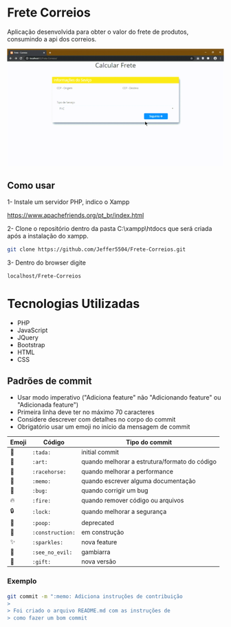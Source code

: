 # Frete Correios

Aplicação desenvolvida para obter o valor do frete de produtos, consumindo a api dos correios.

![](https://github.com/Jeffer5504/Frete-Correios/blob/master/gif/Frete-Correios.gif)

## Como usar

1- Instale um servidor PHP, indico o Xampp

https://www.apachefriends.org/pt_br/index.html

2- Clone o repositório dentro da pasta C:\xampp\htdocs que será criada após a instalação do xampp.

```sh
git clone https://github.com/Jeffer5504/Frete-Correios.git
```

3- Dentro do browser digite 
```sh
localhost/Frete-Correios
```

# Tecnologias Utilizadas

- PHP
- JavaScript
- JQuery
- Bootstrap
- HTML
- CSS

## Padrões de commit

- Usar modo imperativo ("Adiciona feature" não "Adicionando feature" ou "Adicionada feature")
- Primeira linha deve ter no máximo 70 caracteres
- Considere descrever com detalhes no corpo do commit
- Obrigatório usar um emoji no início da mensagem de commit

| Emoji          | Código           | Tipo do commit                                |
| -------------- | ---------------- | --------------------------------------------- |
| :tada:         | `:tada:`         | initial commit                                |
| :art:          | `:art:`          | quando melhorar a estrutura/formato do código |
| :racehorse:    | `:racehorse:`    | quando melhorar a performance                 |
| :memo:         | `:memo:`         | quando escrever alguma documentação           |
| :bug:          | `:bug:`          | quando corrigir um bug                        |
| :fire:         | `:fire:`         | quando remover código ou arquivos             |
| :lock:         | `:lock:`         | quando melhorar a segurança                   |
| :poop:         | `:poop:`         | deprecated                                    |
| :construction: | `:construction:` | em construção                                 |
| :sparkles:     | `:sparkles:`     | nova feature                                  |
| :see_no_evil:  | `:see_no_evil:`  | gambiarra                                     |
| :gift:         | `:gift:`         | nova versão                                   |

### Exemplo

```bash
git commit -m ":memo: Adiciona instruções de contribuição
>
> Foi criado o arquivo README.md com as instruções de
> como fazer um bom commit
```
